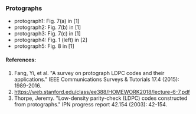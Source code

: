 ### Protographs
- protograph1: Fig. 7(a) in [1]
- protograph2: Fig. 7(b) in [1]
- protograph3: Fig. 7(c) in [1]
- protograph4: Fig. 1 (left) in [2]
- protograph5: Fig. 8 in [1]


#### References:
1. Fang, Yi, et al. "A survey on protograph LDPC codes and their applications." IEEE Communications Surveys & Tutorials 17.4 (2015): 1989-2016.
2. https://web.stanford.edu/class/ee388/HOMEWORK2018/lecture-6-7.pdf
3.  Thorpe, Jeremy. "Low-density parity-check (LDPC) codes constructed from protographs." IPN progress report 42.154 (2003): 42-154.
